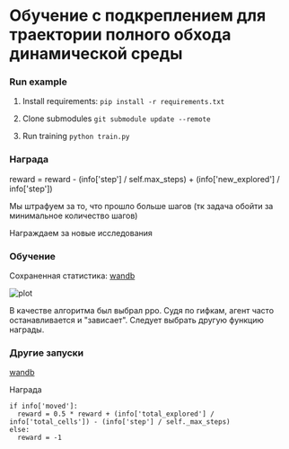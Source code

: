 # Обучение с подкреплением для траектории полного обхода динамической среды




### Run example

1. Install requirements:
`pip install -r requirements.txt`

2. Clone submodules
`git submodule update --remote`

3. Run training
`python train.py`

### Награда 
reward = reward - (info['step'] / self.max_steps) + (info['new_explored'] / info['step'])

Мы штрафуем за то, что прошло больше шагов (тк задача обойти за минимальное количество шагов)

Награждаем за новые исследования 
### Обучение

Сохраненная статистика: [wandb](https://wandb.ai/yumvolkova/ProdStory-Sensor/runs/7krriods?workspace=user-yumvolkova)

![plot](https://github.com/YUMVOLKOVA/ProdStory-Sensor/blob/main/gifs_179_a83c13bd630664dd33ca.gif)

В качестве алгоритма был выбрал ppo.
Судя по гифкам, агент часто останавливается и "зависает". Следует выбрать другую функцию награды.

### Другие запуски

[wandb](https://wandb.ai/yumvolkova/ProdStory-Sensor?workspace=user-yumvolkova)

Награда 

```
if info['moved']:
  reward = 0.5 * reward + (info['total_explored'] / info['total_cells']) - (info['step'] / self._max_steps)
else:
  reward = -1
```
